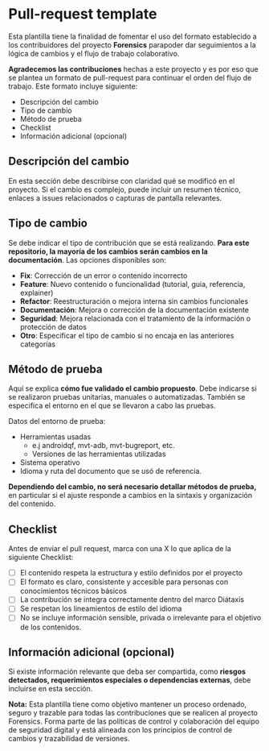 # Pull-request template

Esta plantilla tiene la finalidad de fomentar el uso del formato establecido a los contribuidores del proyecto **Forensics** parapoder dar seguimientos a la lógica de cambios y el flujo de trabajo colaborativo.

**Agradecemos las contribuciones** hechas a este proyecto y es por eso que se plantea un formato de pull-request para continuar el orden del flujo de trabajo. Este formato incluye siguiente:

* Descripción del cambio
* Tipo de cambio
* Método de prueba
* Checklist
* Información adicional (opcional)

## Descripción del cambio

En esta sección debe describirse con claridad qué se modificó en el proyecto. Si el cambio es complejo, puede incluir un resumen técnico, enlaces a issues relacionados o capturas de pantalla relevantes.

## Tipo de cambio

Se debe indicar el tipo de contribución que se está realizando. **Para este repositorio, la mayoría de los cambios serán cambios en la documentación**. Las opciones disponibles son:

* **Fix**: Corrección de un error o contenido incorrecto
* **Feature**: Nuevo contenido o funcionalidad (tutorial, guia, referencia, explainer)
* **Refactor**: Reestructuración o mejora interna sin cambios funcionales
* **Documentación**: Mejora o corrección de la documentación existente
* **Seguridad**: Mejora relacionada con el tratamiento de la información o protección de datos
* **Otro**: Especificar el tipo de cambio si no encaja en las anteriores categorías

## Método de prueba

Aquí se explica **cómo fue validado el cambio propuesto**. Debe indicarse si se realizaron pruebas unitarias, manuales o automatizadas. También se especifica el entorno en el que se llevaron a cabo las pruebas.

Datos del entorno de prueba:

* Herramientas usadas
  * e.j androidqf, mvt-adb, mvt-bugreport, etc.
  * Versiones de las herramientas utilizadas
* Sistema operativo
* Idioma y ruta del documento que se usó de referencia.

**Dependiendo del cambio, no será necesario detallar métodos de prueba,** en particular si el ajuste responde a cambios en la sintaxis y organización del contenido.

## Checklist

Antes de enviar el pull request, marca con una X lo que aplica de la siguiente Checklist:

- [ ] El contenido respeta la estructura y estilo definidos por el proyecto
- [ ] El formato es claro, consistente y accesible para personas con conocimientos técnicos básicos
- [ ] La contribución se integra correctamente dentro del marco Diátaxis
- [ ] Se respetan los lineamientos de estilo del idioma
- [ ] No se incluye información sensible, privada o irrelevante para el objetivo de los contenidos.

## Información adicional (opcional)

Si existe información relevante que deba ser compartida, como **riesgos detectados, requerimientos especiales o dependencias externas**, debe incluirse en esta sección.

**Nota:** Esta plantilla tiene como objetivo mantener un proceso ordenado, seguro y trazable para todas las contribuciones que se realicen al proyecto Forensics. Forma parte de las políticas de control y colaboración del equipo de seguridad digital y está alineada con los principios de control de cambios y trazabilidad de versiones.
